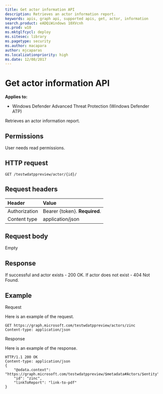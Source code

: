 ```yaml
---
title: Get actor information API
description: Retrieves an actor information report. 
keywords: apis, graph api, supported apis, get, actor, information
search.product: eADQiWindows 10XVcnh
ms.prod: w10
ms.mktglfcycl: deploy
ms.sitesec: library
ms.pagetype: security
ms.author: macapara
author: mjcaparas
ms.localizationpriority: high
ms.date: 12/08/2017
---
```



# Get actor information API

**Applies to:**

- Windows Defender Advanced Threat Protection (Windows Defender ATP)



Retrieves an actor information report. 

## Permissions
User needs read permissions.

## HTTP request
```
GET /testwdatppreview/actor/{id}/
```

## Request headers

Header | Value 
:---|:---
Authorization | Bearer {token}. **Required**.
Content type | application/json


## Request body
Empty

## Response
If successful and actor exists - 200 OK. 
If actor does not exist - 404 Not Found.


## Example

Request

Here is an example of the request.

```
GET https://graph.microsoft.com/testwdatppreview/actors/zinc
Content-type: application/json
```

Response

Here is an example of the response.


```
HTTP/1.1 200 OK
Content-type: application/json
{
    "@odata.context": "https://graph.microsoft.com/testwdatppreview/$metadata#Actors/$entity",
    "id": "zinc",
    "linkToReport": "link-to-pdf"
}
```
